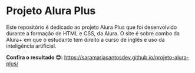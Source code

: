 # Projeto Alura Plus
Este repositório é dedicado ao projeto Alura Plus que foi desenvolvido durante a formação de HTML  e CSS, da Alura. O site é sobre combo da Alura+ em que o estudante tem direito a curso de inglês e uso da inteligência artificial. 

**Confira o resultado 😊:**  https://saramariasantosdev.github.io/projeto-alura-plus/
